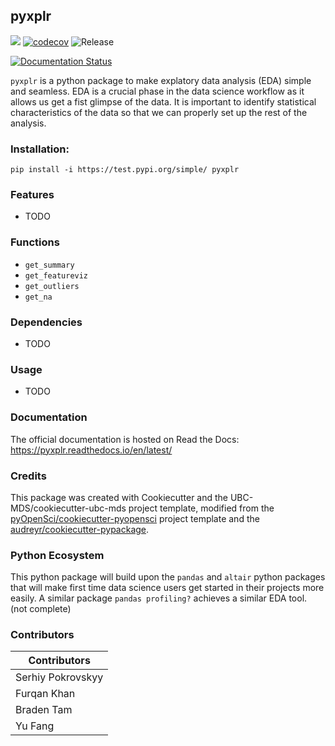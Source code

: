 ## pyxplr 

![](https://github.com/UBC-MDS/pyxplr/workflows/build/badge.svg) [![codecov](https://codecov.io/gh/UBC-MDS/pyxplr/branch/master/graph/badge.svg)](https://codecov.io/gh/UBC-MDS/pyxplr) ![Release](https://github.com/UBC-MDS/pyxplr/workflows/Release/badge.svg)

[![Documentation Status](https://readthedocs.org/projects/pyxplr/badge/?version=latest)](https://pyxplr.readthedocs.io/en/latest/?badge=latest)

`pyxplr` is a python package to make explatory data analysis (EDA) simple and seamless. EDA is a crucial phase in the data science workflow as it allows us get a fist glimpse of the data. It is important to identify statistical characteristics of the data so that we can properly set up the rest of the analysis. 

### Installation:

```
pip install -i https://test.pypi.org/simple/ pyxplr
```

### Features
- TODO

### Functions

- `get_summary`
- `get_featureviz`
- `get_outliers`
- `get_na`

### Dependencies

- TODO

### Usage

- TODO

### Documentation
The official documentation is hosted on Read the Docs: <https://pyxplr.readthedocs.io/en/latest/>

### Credits
This package was created with Cookiecutter and the UBC-MDS/cookiecutter-ubc-mds project template, modified from the [pyOpenSci/cookiecutter-pyopensci](https://github.com/pyOpenSci/cookiecutter-pyopensci) project template and the [audreyr/cookiecutter-pypackage](https://github.com/audreyr/cookiecutter-pypackage).

### Python Ecosystem

This python package will build upon the `pandas` and `altair` python packages that will make first time data science users get started in their projects more easily. A similar package `pandas profiling?` achieves a similar EDA tool. (not complete)

### Contributors

Contributors |
-------------|
Serhiy Pokrovskyy |
Furqan Khan |
Braden Tam |
Yu Fang |
